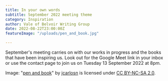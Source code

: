```yaml
---
title: In your own words
subtitle: September 2022 meeting theme
category: Inspiration
author: Vale of Belvoir Writing Group
date: 2022-08-22T23:00:00Z
featureImage: "/uploads/pen_and_book.jpg"

---
```

September's meeting carries on with our works in progress and the books that have been inspiring us. Look out for the Google Meet link in your inbox or use the contact page to join us on Tuesday 13 September 2022 at 8pm.

Image: "[pen and book](https://www.flickr.com/photos/24085128@N02/3709839478)" by [jcarlosn](https://www.flickr.com/photos/24085128@N02) is licensed under [CC BY-NC-SA 2.0](https://creativecommons.org/licenses/by-nc-sa/2.0/?ref=openverse).
